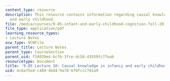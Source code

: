 ```yaml
---
content_type: resource
description: This resource contains information regarding causal knowledge in infancy
  and early childhood.
file: /media/courses/9-85-infant-and-early-childhood-cognition-fall-2012/4c6a75edc4894bd49a786f0fccc7d1a9_MIT9_85F12_lec10_causality.pdf
file_type: application/pdf
learning_resource_types:
- Lecture Notes
ocw_type: OCWFile
parent_title: Lecture Notes
parent_type: CourseSection
parent_uid: f34039e4-bcf6-3fce-dc58-43559fc7feab
resourcetype: Document
title: '9.85 Lecture 10: Causal knowledge in infancy and early childhood'
uid: 4c6a75ed-c489-4bd4-9a78-6f0fccc7d1a9
---
```

